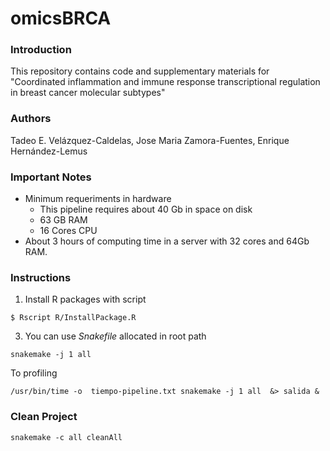 # omicsBRCA

### Introduction

This repository contains code and supplementary materials for "Coordinated inflammation and immune
response transcriptional regulation in breast cancer molecular subtypes"

### Authors
Tadeo E. Velázquez-Caldelas, Jose Maria Zamora-Fuentes, Enrique Hernández-Lemus

### Important Notes

- Minimum requeriments in hardware
	- This pipeline requires about 40 Gb in space on disk
	- 63 GB RAM
	- 16 Cores CPU
- About 3 hours of computing time in a server with 32 cores and 64Gb RAM. 

### Instructions

1. Install R packages with script

```
$ Rscript R/InstallPackage.R
```

3. You can use *Snakefile* allocated in root path

```
snakemake -j 1 all
```

To profiling

```
/usr/bin/time -o  tiempo-pipeline.txt snakemake -j 1 all  &> salida &
```


### Clean Project
```
snakemake -c all cleanAll
```
